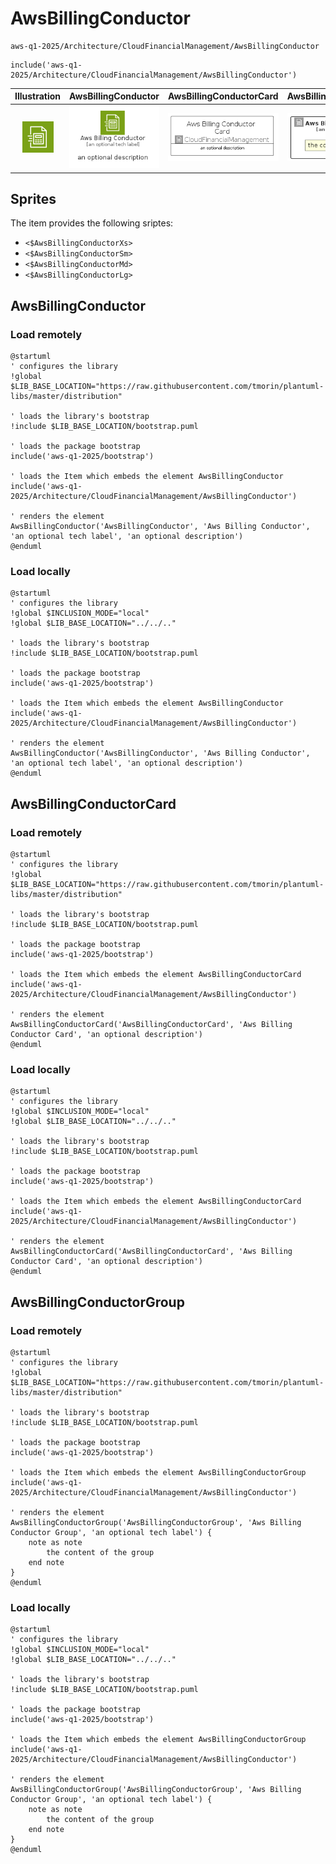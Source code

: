 # AwsBillingConductor


```text
aws-q1-2025/Architecture/CloudFinancialManagement/AwsBillingConductor
```

```text
include('aws-q1-2025/Architecture/CloudFinancialManagement/AwsBillingConductor')
```



| Illustration | AwsBillingConductor | AwsBillingConductorCard | AwsBillingConductorGroup |
| :---: | :---: | :---: | :---: |
| ![illustration for Illustration](../../../aws-q1-2025/Architecture/CloudFinancialManagement/AwsBillingConductor.png) | ![illustration for AwsBillingConductor](../../../aws-q1-2025/Architecture/CloudFinancialManagement/AwsBillingConductor.Local.png) | ![illustration for AwsBillingConductorCard](../../../aws-q1-2025/Architecture/CloudFinancialManagement/AwsBillingConductorCard.Local.png) | ![illustration for AwsBillingConductorGroup](../../../aws-q1-2025/Architecture/CloudFinancialManagement/AwsBillingConductorGroup.Local.png) |



## Sprites
The item provides the following sriptes:

- `<$AwsBillingConductorXs>`
- `<$AwsBillingConductorSm>`
- `<$AwsBillingConductorMd>`
- `<$AwsBillingConductorLg>`





## AwsBillingConductor

### Load remotely
```plantuml
@startuml
' configures the library
!global $LIB_BASE_LOCATION="https://raw.githubusercontent.com/tmorin/plantuml-libs/master/distribution"

' loads the library's bootstrap
!include $LIB_BASE_LOCATION/bootstrap.puml

' loads the package bootstrap
include('aws-q1-2025/bootstrap')

' loads the Item which embeds the element AwsBillingConductor
include('aws-q1-2025/Architecture/CloudFinancialManagement/AwsBillingConductor')

' renders the element
AwsBillingConductor('AwsBillingConductor', 'Aws Billing Conductor', 'an optional tech label', 'an optional description')
@enduml
```

### Load locally
```plantuml
@startuml
' configures the library
!global $INCLUSION_MODE="local"
!global $LIB_BASE_LOCATION="../../.."

' loads the library's bootstrap
!include $LIB_BASE_LOCATION/bootstrap.puml

' loads the package bootstrap
include('aws-q1-2025/bootstrap')

' loads the Item which embeds the element AwsBillingConductor
include('aws-q1-2025/Architecture/CloudFinancialManagement/AwsBillingConductor')

' renders the element
AwsBillingConductor('AwsBillingConductor', 'Aws Billing Conductor', 'an optional tech label', 'an optional description')
@enduml
```

## AwsBillingConductorCard

### Load remotely
```plantuml
@startuml
' configures the library
!global $LIB_BASE_LOCATION="https://raw.githubusercontent.com/tmorin/plantuml-libs/master/distribution"

' loads the library's bootstrap
!include $LIB_BASE_LOCATION/bootstrap.puml

' loads the package bootstrap
include('aws-q1-2025/bootstrap')

' loads the Item which embeds the element AwsBillingConductorCard
include('aws-q1-2025/Architecture/CloudFinancialManagement/AwsBillingConductor')

' renders the element
AwsBillingConductorCard('AwsBillingConductorCard', 'Aws Billing Conductor Card', 'an optional description')
@enduml
```

### Load locally
```plantuml
@startuml
' configures the library
!global $INCLUSION_MODE="local"
!global $LIB_BASE_LOCATION="../../.."

' loads the library's bootstrap
!include $LIB_BASE_LOCATION/bootstrap.puml

' loads the package bootstrap
include('aws-q1-2025/bootstrap')

' loads the Item which embeds the element AwsBillingConductorCard
include('aws-q1-2025/Architecture/CloudFinancialManagement/AwsBillingConductor')

' renders the element
AwsBillingConductorCard('AwsBillingConductorCard', 'Aws Billing Conductor Card', 'an optional description')
@enduml
```

## AwsBillingConductorGroup

### Load remotely
```plantuml
@startuml
' configures the library
!global $LIB_BASE_LOCATION="https://raw.githubusercontent.com/tmorin/plantuml-libs/master/distribution"

' loads the library's bootstrap
!include $LIB_BASE_LOCATION/bootstrap.puml

' loads the package bootstrap
include('aws-q1-2025/bootstrap')

' loads the Item which embeds the element AwsBillingConductorGroup
include('aws-q1-2025/Architecture/CloudFinancialManagement/AwsBillingConductor')

' renders the element
AwsBillingConductorGroup('AwsBillingConductorGroup', 'Aws Billing Conductor Group', 'an optional tech label') {
    note as note
        the content of the group
    end note
}
@enduml
```

### Load locally
```plantuml
@startuml
' configures the library
!global $INCLUSION_MODE="local"
!global $LIB_BASE_LOCATION="../../.."

' loads the library's bootstrap
!include $LIB_BASE_LOCATION/bootstrap.puml

' loads the package bootstrap
include('aws-q1-2025/bootstrap')

' loads the Item which embeds the element AwsBillingConductorGroup
include('aws-q1-2025/Architecture/CloudFinancialManagement/AwsBillingConductor')

' renders the element
AwsBillingConductorGroup('AwsBillingConductorGroup', 'Aws Billing Conductor Group', 'an optional tech label') {
    note as note
        the content of the group
    end note
}
@enduml
```

